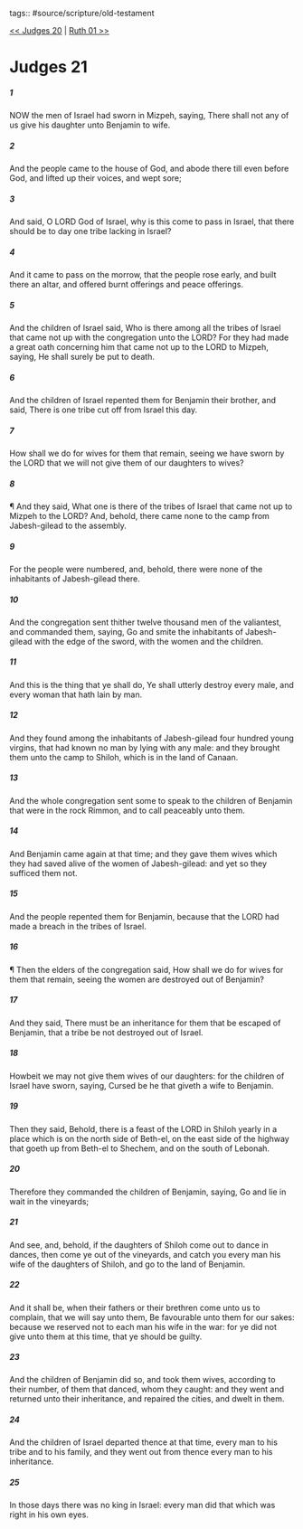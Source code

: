 tags:: #source/scripture/old-testament

[<< Judges 20](source/scripture/old-testament/07_Judges/Judges_20.md) | [Ruth 01 >>](source/scripture/old-testament/08_Ruth/Ruth_01.md)

# Judges 21

##### 1

NOW the men of Israel had sworn in Mizpeh, saying, There shall not any of us give his daughter unto Benjamin to wife.

##### 2

And the people came to the house of God, and abode there till even before God, and lifted up their voices, and wept sore;

##### 3

And said, O LORD God of Israel, why is this come to pass in Israel, that there should be to day one tribe lacking in Israel?

##### 4

And it came to pass on the morrow, that the people rose early, and built there an altar, and offered burnt offerings and peace offerings.

##### 5

And the children of Israel said, Who is there among all the tribes of Israel that came not up with the congregation unto the LORD? For they had made a great oath concerning him that came not up to the LORD to Mizpeh, saying, He shall surely be put to death.

##### 6

And the children of Israel repented them for Benjamin their brother, and said, There is one tribe cut off from Israel this day.

##### 7

How shall we do for wives for them that remain, seeing we have sworn by the LORD that we will not give them of our daughters to wives?

##### 8

¶ And they said, What one is there of the tribes of Israel that came not up to Mizpeh to the LORD? And, behold, there came none to the camp from Jabesh-gilead to the assembly.

##### 9

For the people were numbered, and, behold, there were none of the inhabitants of Jabesh-gilead there.

##### 10

And the congregation sent thither twelve thousand men of the valiantest, and commanded them, saying, Go and smite the inhabitants of Jabesh-gilead with the edge of the sword, with the women and the children.

##### 11

And this is the thing that ye shall do, Ye shall utterly destroy every male, and every woman that hath lain by man.

##### 12

And they found among the inhabitants of Jabesh-gilead four hundred young virgins, that had known no man by lying with any male: and they brought them unto the camp to Shiloh, which is in the land of Canaan.

##### 13

And the whole congregation sent some to speak to the children of Benjamin that were in the rock Rimmon, and to call peaceably unto them.

##### 14

And Benjamin came again at that time; and they gave them wives which they had saved alive of the women of Jabesh-gilead: and yet so they sufficed them not.

##### 15

And the people repented them for Benjamin, because that the LORD had made a breach in the tribes of Israel.

##### 16

¶ Then the elders of the congregation said, How shall we do for wives for them that remain, seeing the women are destroyed out of Benjamin?

##### 17

And they said, There must be an inheritance for them that be escaped of Benjamin, that a tribe be not destroyed out of Israel.

##### 18

Howbeit we may not give them wives of our daughters: for the children of Israel have sworn, saying, Cursed be he that giveth a wife to Benjamin.

##### 19

Then they said, Behold, there is a feast of the LORD in Shiloh yearly in a place which is on the north side of Beth-el, on the east side of the highway that goeth up from Beth-el to Shechem, and on the south of Lebonah.

##### 20

Therefore they commanded the children of Benjamin, saying, Go and lie in wait in the vineyards;

##### 21

And see, and, behold, if the daughters of Shiloh come out to dance in dances, then come ye out of the vineyards, and catch you every man his wife of the daughters of Shiloh, and go to the land of Benjamin.

##### 22

And it shall be, when their fathers or their brethren come unto us to complain, that we will say unto them, Be favourable unto them for our sakes: because we reserved not to each man his wife in the war: for ye did not give unto them at this time, that ye should be guilty.

##### 23

And the children of Benjamin did so, and took them wives, according to their number, of them that danced, whom they caught: and they went and returned unto their inheritance, and repaired the cities, and dwelt in them.

##### 24

And the children of Israel departed thence at that time, every man to his tribe and to his family, and they went out from thence every man to his inheritance.

##### 25

In those days there was no king in Israel: every man did that which was right in his own eyes.
